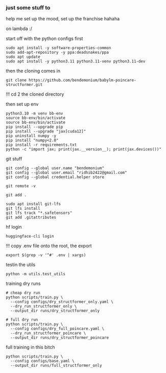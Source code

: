 ### just some stuff to
help me set up the mood, set up the franchise hahaha

on lambda :/

start off with the python configs first

```
sudo apt install -y software-properties-common
sudo add-apt-repository -y ppa:deadsnakes/ppa
sudo apt update
sudo apt install -y python3.11 python3.11-venv python3.11-dev
```

then the cloning comes in

```
git clone https://github.com/bendemonium/babylm-poincare-structformer.git
```

!!! cd 2 the cloned directory


then set up env

```
python3.10 -m venv bb-env
source bb-env/bin/activate
source bb-env/bin/activate
pip install --upgrade pip
pip install --upgrade "jax[cuda12]"
pip uninstall numpy -y
pip install "numpy<2.0"
pip install -r requirements.txt
python -c "import jax; print(jax.__version__); print(jax.devices())"
```

git stuff

```
git config --global user.name "bendemonium"
git config --global user.email "ridhib2422@gmail.com"
git config --global credential.helper store

git remote -v

git add .

sudo apt install git-lfs
git lfs install
git lfs track "*.safetensors"
git add .gitattributes
```

hf login 

```
huggingface-cli login
```

!!! copy .env file onto the root, the export

```
export $(grep -v '^#' .env | xargs)
```

testin the utils
```
python -m utils.test_utils
```

training dry runs

```
# cheap dry run
python scripts/train.py \
  --config configs/dry_structformer_only.yaml \
  --dry_run_structformer_only \
  --output_dir runs/dry_structformer_only
```

```
# full dry run
python scripts/train.py \
  --config configs/dry_full_poincare.yaml \
  --dry_run_structformer_poincare \
  --output_dir runs/dry_structformer_poincare
```

full training in this bitch
```
python scripts/train.py \
  --config configs/base.yaml \
  --output_dir runs/full_structformer_only
```